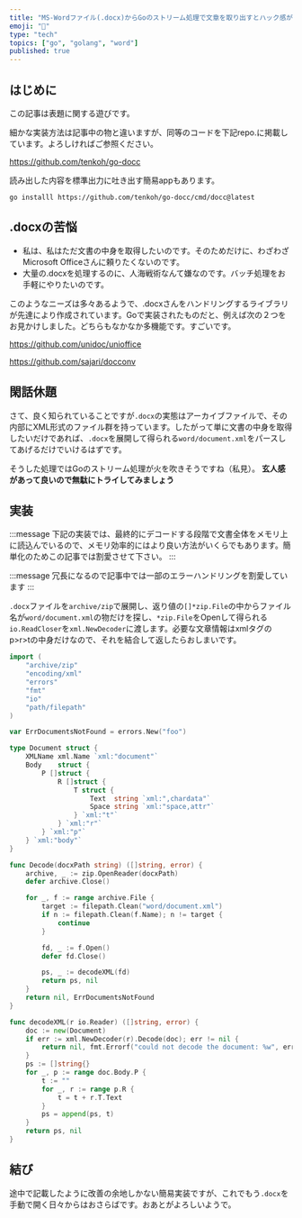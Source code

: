 ```yaml
---
title: "MS-Wordファイル(.docx)からGoのストリーム処理で文章を取り出すとハック感があって楽しい"
emoji: "📝"
type: "tech"
topics: ["go", "golang", "word"]
published: true
---
```


## はじめに
この記事は表題に関する遊びです。

細かな実装方法は記事中の物と違いますが、同等のコードを下記repo.に掲載しています。よろしければご参照ください。

https://github.com/tenkoh/go-docc

読み出した内容を標準出力に吐き出す簡易appもあります。
```shell
go installl https://github.com/tenkoh/go-docc/cmd/docc@latest
```

## .docxの苦悩
- 私は、私はただ文書の中身を取得したいのです。そのためだけに、わざわざMicrosoft Officeさんに頼りたくないのです。
- 大量の.docxを処理するのに、人海戦術なんて嫌なのです。バッチ処理をお手軽にやりたいのです。

このようなニーズは多々あるようで、.docxさんをハンドリングするライブラリが先達により作成されています。Goで実装されたものだと、例えば次の２つをお見かけしました。どちらもなかなか多機能です。すごいです。

https://github.com/unidoc/unioffice

https://github.com/sajari/docconv

## 閑話休題
さて、良く知られていることですが`.docx`の実態はアーカイブファイルで、その内部にXML形式のファイル群を持っています。したがって単に文書の中身を取得したいだけであれば、`.docx`を展開して得られる`word/document.xml`をパースしてあげるだけでいけるはずです。

そうした処理ではGoのストリーム処理が火を吹きそうですね（私見）。 **玄人感があって良いので無駄にトライしてみましょう**

## 実装
:::message
下記の実装では、最終的にデコードする段階で文書全体をメモリ上に読込んでいるので、メモリ効率的にはより良い方法がいくらでもあります。簡単化のためこの記事では割愛させて下さい。
:::

:::message
冗長になるので記事中では一部のエラーハンドリングを割愛しています
:::

`.docx`ファイルを`archive/zip`で展開し、返り値の`[]*zip.File`の中からファイル名が`word/document.xml`の物だけを探し、`*zip.File`をOpenして得られる`io.ReadCloser`を`xml.NewDecoder`に渡します。必要な文章情報はxmlタグのp>r>tの中身だけなので、それを結合して返したらおしまいです。

```go
import (
	"archive/zip"
	"encoding/xml"
	"errors"
	"fmt"
	"io"
	"path/filepath"
)

var ErrDocumentsNotFound = errors.New("foo")

type Document struct {
	XMLName xml.Name `xml:"document"`
	Body    struct {
		P []struct {
			R []struct {
				T struct {
					Text  string `xml:",chardata"`
					Space string `xml:"space,attr"`
				} `xml:"t"`
			} `xml:"r"`
		} `xml:"p"`
	} `xml:"body"`
}

func Decode(docxPath string) ([]string, error) {
	archive, _ := zip.OpenReader(docxPath)
	defer archive.Close()

	for _, f := range archive.File {
		target := filepath.Clean("word/document.xml")
		if n := filepath.Clean(f.Name); n != target {
			continue
		}

		fd, _ := f.Open()
		defer fd.Close()

		ps, _ := decodeXML(fd)
		return ps, nil
	}
	return nil, ErrDocumentsNotFound
}

func decodeXML(r io.Reader) ([]string, error) {
	doc := new(Document)
	if err := xml.NewDecoder(r).Decode(doc); err != nil {
		return nil, fmt.Errorf("could not decode the document: %w", err)
	}
	ps := []string{}
	for _, p := range doc.Body.P {
		t := ""
		for _, r := range p.R {
			t = t + r.T.Text
		}
		ps = append(ps, t)
	}
	return ps, nil
}
```

## 結び
途中で記載したように改善の余地しかない簡易実装ですが、これでもう`.docx`を手動で開く日々からはおさらばです。おあとがよろしいようで。